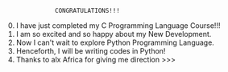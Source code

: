                   CONGRATULATIONS!!!
0. I have just completed my C Programming Language Course!!!
1. I am so excited and so happy about my New Development.
2. Now I can't wait to explore Python Programming Language.
3. Henceforth, I will be writing codes in Python!
4. Thanks to alx Africa for giving me direction >>>
